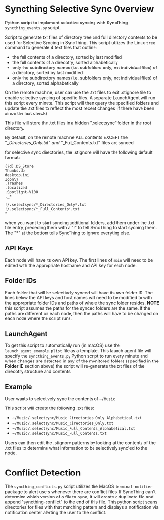 # Syncthing Selective Sync Overview
Python script to implement selective syncing with SyncThing `syncthing_events.py` script.

Script to generate txt files of directory tree and full directory contents to be used for Selective Syncing in SyncThing. This script utilizes the Linux `tree` command to generate 4 text files that outline:

* the full contents of a directory, sorted by last modified
* the full contents of a direcotry, sorted alphabetically
* only the subdirectory names (i.e. subfolders only, not individual files) of a directory, sorted by last modified
* only the subdirectory names (i.e. subfolders only, not individual files) of a directory, sorted alphabetically

On the remote machine, user can use the .txt files to edit .stignore file to enable selective syncing of specific files. A separate LaunchAgent will run this script every minute. This script will then query the specified folders and update the .txt files to reflect the most recent changes (if there have been since the last check)

This file will store the .txt files in a hidden ".selectsync" folder in the root directory.

By default, on the remote machine ALL contents EXCEPT the "*_Directories_Only.txt" and "*_Full_Contents.txt" files are synced

for selective sync directories, the .stignore will have the following default format:
    
    (?d).DS_Store
    Thumbs.db
    desktop.ini
    Icon\?
    .Trashes
    .localized
    .Spotlight-V100
    ._*
    
    !/.selectsync/*_Directories_Only*.txt
    !/.selectsync/*_Full_Contents*.txt
    *
    
when you want to start syncing additional folders, add them under the .txt file entry, preceding them with a "!" to tell SyncThing to start sycning them. The "*" at the bottom tells SyncThing to ignore everyting else.

## API Keys

Each node will have its own API key. The first lines of `main` will need to be edited with the appropriate hostname and API key for each node.

## Folder IDs

Each folder that will be selectively synced will have its own folder ID. The lines below the API keys and host names will need to be modified to with the appropriate folder IDs and paths of where the sync folder resides. **NOTE** this script assumes the paths for the synced folders are the same. If the paths are different on each node, then the paths will have to be changed on each node where the script runs.

## LaunchAgent

To get this script to automatically run (in macOS) use the `launch_agent_example.plist` file as a template. This launch agent file will specify the `syncthing_events.py` Python script to run every minute and when changes are detected in any of the monitored folders (specified in the **Folder ID** section above) the script will re-generate the txt files of the direcotry structure and contents.

## Example

User wants to selectively sync the contents of `~/Music`

This script will create the following .txt files:
* `~/Music/.selectsync/Music_Directories_Only_Alphabetical.txt`
* `~/Music/.selectsync/Music_Directories_Only.txt`
* `~/Music/.selectsync/Music_Full_Contents_Alphabetical.txt`
* `~/Music/.selectsync/Music_Full_Contents.txt`

Users can then edit the .stignore patterns by looking at the contents of the .txt files to determine what information to be selectively sync'ed to the node.

# Conflict Detection
The `syncthing_conflicts.py` script utilizes the MacOS `terminal-notifier` package to alert users whenever there are conflict files. If SyncThing can't determine which version of a file to sync, it will create a duplicate file and append "syncthing-conflict" to the end of this file. This python script scans directories for files with that matching pattern and displays a notification via notification center alerting the user to the conflict.
